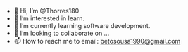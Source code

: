 - 👋 Hi, I’m @Thorres180
- 👀 I’m interested in learn.
- 🌱 I’m currently learning software development.
- 💞️ I’m looking to collaborate on ...
- 📫 How to reach me  to email: betosousa1990@gmail.com

<!---
Thorres180/Thorres180 is a ✨ special ✨ repository because its `README.md` (this file) appears on your GitHub profile.
You can click the Preview link to take a look at your changes.
--->
